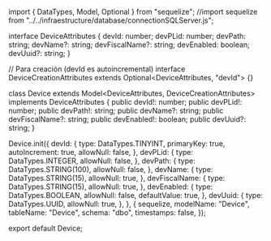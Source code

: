import { DataTypes, Model, Optional } from "sequelize";
//import sequelize from "../../infraestructure/database/connectionSQLServer.js";

interface DeviceAttributes {
  devId: number;
  devPLid: number;
  devPath: string;
  devName?: string;
  devFiscalName?: string;
  devEnabled: boolean;
  devUuid?: string;
}

// Para creación (devId es autoincremental)
interface DeviceCreationAttributes extends Optional<DeviceAttributes, "devId"> {}

class Device extends Model<DeviceAttributes, DeviceCreationAttributes>
  implements DeviceAttributes {
  public devId!: number;
  public devPLid!: number;
  public devPath!: string;
  public devName?: string;
  public devFiscalName?: string;
  public devEnabled!: boolean;
  public devUuid?: string;
}

Device.init({
  devId: {
    type: DataTypes.TINYINT,
    primaryKey: true,
    autoIncrement: true,
    allowNull: false,
  },
  devPLid: {
    type: DataTypes.INTEGER,
    allowNull: false,
  },
  devPath: {
    type: DataTypes.STRING(100),
    allowNull: false,
  },
  devName: {
    type: DataTypes.STRING(15),
    allowNull: true,
  },
  devFiscalName: {
    type: DataTypes.STRING(15),
    allowNull: true,
  },
  devEnabled: {
    type: DataTypes.BOOLEAN,
    allowNull: false,
    defaultValue: true,
  },
  devUuid: {
    type: DataTypes.UUID,
    allowNull: true,
  },
}, {
  sequelize,
  modelName: "Device",
  tableName: "Device",
  schema: "dbo",
  timestamps: false,
});

export default Device;
